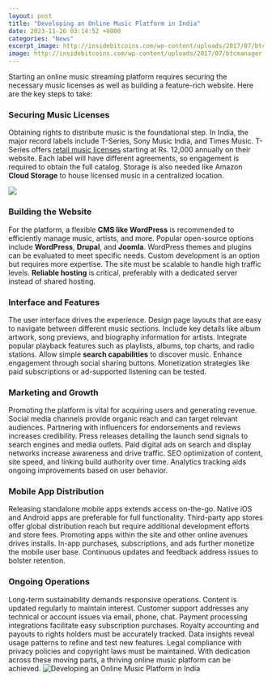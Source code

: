 ```yaml
---
layout: post
title: "Developing an Online Music Platform in India"
date: 2023-11-26 03:14:52 +0000
categories: "News"
excerpt_image: http://insidebitcoins.com/wp-content/uploads/2017/07/btcmanager.comBlockchain-Music-Platform-7a8be82c6c1e2bd00360ea6cd91d79eb00116f6c.jpg
image: http://insidebitcoins.com/wp-content/uploads/2017/07/btcmanager.comBlockchain-Music-Platform-7a8be82c6c1e2bd00360ea6cd91d79eb00116f6c.jpg
---
```


Starting an online music streaming platform requires securing the necessary music licenses as well as building a feature-rich website. Here are the key steps to take:
### Securing Music Licenses
Obtaining rights to distribute music is the foundational step. In India, the major record labels include T-Series, Sony Music India, and Times Music. T-Series offers [retail music licenses](https://store.fi.io.vn/i-like-my-chihuahua) starting at Rs. 12,000 annually on their website. Each label will have different agreements, so engagement is required to obtain the full catalog. Storage is also needed like Amazon **Cloud Storage** to house licensed music in a centralized location. 

![](https://www.muvi.com/wp-content/uploads/2019/02/150-Millions-Users-in-Indian-Music-Streaming-Industry1.jpg)
### Building the Website
For the platform, a flexible **CMS like WordPress** is recommended to efficiently manage music, artists, and more. Popular open-source options include **WordPress**, **Drupal**, and **Joomla**. WordPress themes and plugins can be evaluated to meet specific needs. Custom development is an option but requires more expertise. The site must be scalable to handle high traffic levels. **Reliable hosting** is critical, preferably with a dedicated server instead of shared hosting.
### Interface and Features 
The user interface drives the experience. Design page layouts that are easy to navigate between different music sections. Include key details like album artwork, song previews, and biography information for artists. Integrate popular playback features such as playlists, albums, top charts, and radio stations. Allow simple **search capabilities** to discover music. Enhance engagement through social sharing buttons. Monetization strategies like paid subscriptions or ad-supported listening can be tested. 
### Marketing and Growth
Promoting the platform is vital for acquiring users and generating revenue. Social media channels provide organic reach and can target relevant audiences. Partnering with influencers for endorsements and reviews increases credibility. Press releases detailing the launch send signals to search engines and media outlets. Paid digital ads on search and display networks increase awareness and drive traffic. SEO optimization of content, site speed, and linking build authority over time. Analytics tracking aids ongoing improvements based on user behavior.
### Mobile App Distribution
Releasing standalone mobile apps extends access on-the-go. Native iOS and Android apps are preferable for full functionality. Third-party app stores offer global distribution reach but require additional development efforts and store fees. Promoting apps within the site and other online avenues drives installs. In-app purchases, subscriptions, and ads further monetize the mobile user base. Continuous updates and feedback address issues to bolster retention.  
### Ongoing Operations
Long-term sustainability demands responsive operations. Content is updated regularly to maintain interest. Customer support addresses any technical or account issues via email, phone, chat. Payment processing integrations facilitate easy subscription purchases. Royalty accounting and payouts to rights holders must be accurately tracked. Data insights reveal usage patterns to refine and test new features. Legal compliance with privacy policies and copyright laws must be maintained. With dedication across these moving parts, a thriving online music platform can be achieved.
![Developing an Online Music Platform in India](http://insidebitcoins.com/wp-content/uploads/2017/07/btcmanager.comBlockchain-Music-Platform-7a8be82c6c1e2bd00360ea6cd91d79eb00116f6c.jpg)